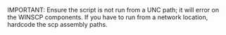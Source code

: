 IMPORTANT: Ensure the script is not run from a UNC path; it will error on the WINSCP components.  If you have to run from a network location, hardcode the scp assembly paths.